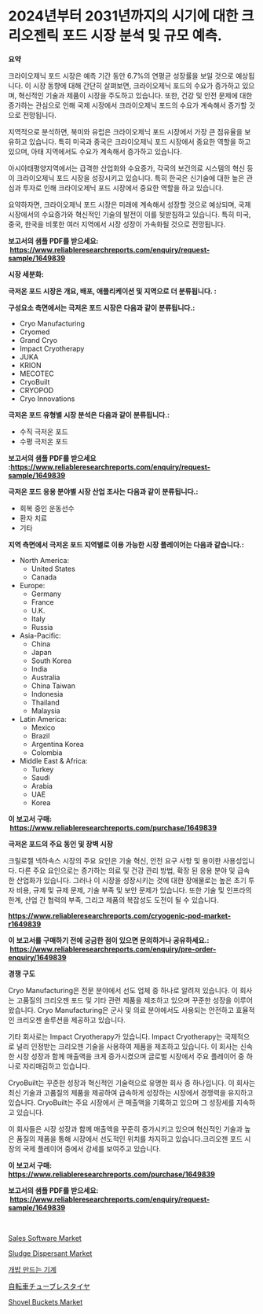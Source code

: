 <p><h1>2024년부터 2031년까지의 시기에 대한 크리오젠릭 포드 시장 분석 및 규모 예측.</h1></p><p><strong>요약</strong></p>
<p><p>크라이오제닉 포드 시장은 예측 기간 동안 6.7%의 연평균 성장률을 보일 것으로 예상됩니다. 이 시장 동향에 대해 간단히 살펴보면, 크라이오제닉 포드의 수요가 증가하고 있으며, 혁신적인 기술과 제품이 시장을 주도하고 있습니다. 또한, 건강 및 안전 문제에 대한 증가하는 관심으로 인해 국제 시장에서 크라이오제닉 포드의 수요가 계속해서 증가할 것으로 전망됩니다.</p><p>지역적으로 분석하면, 북미와 유럽은 크라이오제닉 포드 시장에서 가장 큰 점유율을 보유하고 있습니다. 특히 미국과 중국은 크라이오제닉 포드 시장에서 중요한 역할을 하고 있으며, 아태 지역에서도 수요가 계속해서 증가하고 있습니다.</p><p>아시아태평양지역에서는 급격한 산업화와 수요증가, 각국의 보건의료 시스템의 혁신 등이 크라이오제닉 포드 시장을 성장시키고 있습니다. 특히 한국은 신기술에 대한 높은 관심과 투자로 인해 크라이오제닉 포드 시장에서 중요한 역할을 하고 있습니다.</p><p>요약하자면, 크라이오제닉 포드 시장은 미래에 계속해서 성장할 것으로 예상되며, 국제 시장에서의 수요증가와 혁신적인 기술의 발전이 이를 뒷받침하고 있습니다. 특히 미국, 중국, 한국을 비롯한 여러 지역에서 시장 성장이 가속화될 것으로 전망됩니다.</p></p>
<p><strong>보고서의 샘플 PDF를 받으세요: &nbsp;<a href="https://www.reliableresearchreports.com/enquiry/request-sample/1649839">https://www.reliableresearchreports.com/enquiry/request-sample/1649839</a></strong></p>
<p><strong>시장 세분화:</strong></p>
<p><strong> 극저온 포드 시장은 개요, 배포, 애플리케이션 및 지역으로 더 분류됩니다. :</strong></p>
<p><strong>구성요소 측면에서는 극저온 포드 시장은 다음과 같이 분류됩니다.:</strong></p>
<p><ul><li>Cryo Manufacturing</li><li>Cryomed</li><li>Grand Cryo</li><li>Impact Cryotherapy</li><li>JUKA</li><li>KRION</li><li>MECOTEC</li><li>CryoBuilt</li><li>CRYOPOD</li><li>Cryo Innovations</li></ul></p>
<p><strong> 극저온 포드 유형별 시장 분석은 다음과 같이 분류됩니다.:</strong></p>
<p><ul><li>수직 극저온 포드</li><li>수평 극저온 포드</li></ul></p>
<p><strong>보고서의 샘플 PDF를 받으세요 :<a href="https://www.reliableresearchreports.com/enquiry/request-sample/1649839">https://www.reliableresearchreports.com/enquiry/request-sample/1649839</a></strong></p>
<p><strong> 극저온 포드 응용 분야별 시장 산업 조사는 다음과 같이 분류됩니다.:</strong></p>
<p><ul><li>회복 중인 운동선수</li><li>환자 치료</li><li>기타</li></ul></p>
<p><strong>지역 측면에서 극저온 포드 지역별로 이용 가능한 시장 플레이어는 다음과 같습니다.:</strong></p>
<p><ul>
    <li>
        North America:
        <ul>
            <li>United States</li>
            <li>Canada</li>
        </ul>
    </li>
    <li>
        Europe:
        <ul>
            <li>Germany</li>
            <li>France</li>
            <li>U.K.</li>
            <li>Italy</li>
            <li>Russia</li>
        </ul>
    </li>
    <li>
        Asia-Pacific:
        <ul>
            <li>China</li>
            <li>Japan</li>
            <li>South Korea</li>
            <li>India</li>
            <li>Australia</li>
            <li>China Taiwan</li>
            <li>Indonesia</li>
            <li>Thailand</li>
            <li>Malaysia</li>
        </ul>
    </li>
    <li>
        Latin America:
        <ul>
            <li>Mexico</li>
            <li>Brazil</li>
            <li>Argentina Korea</li>
            <li>Colombia</li>
        </ul>
    </li>
    <li>
        Middle East & Africa:
        <ul>
            <li>Turkey</li>
            <li>Saudi</li>
            <li>Arabia</li>
            <li>UAE</li>
            <li>Korea</li>
        </ul>
    </li>
    </ul></p>
<p><strong>이 보고서 구매: &nbsp;<a href="https://www.reliableresearchreports.com/purchase/1649839">https://www.reliableresearchreports.com/purchase/1649839</a></strong></p>
<p><strong>극저온 포드의 주요 동인 및 장벽 시장</strong></p>
<p><p>크릴로젤 넥하속스 시장의 주요 요인은 기술 혁신, 안전 요구 사항 및 용이한 사용성입니다. 다른 주요 요인으로는 증가하는 의료 및 건강 관리 방법, 확장 된 응용 분야 및 급속한 산업화가 있습니다. 그러나 이 시장을 성장시키는 것에 대한 장애물로는 높은 초기 투자 비용, 규제 및 규제 문제, 기술 부족 및 보안 문제가 있습니다. 또한 기술 및 인프라의 한계, 산업 간 협력의 부족, 그리고 제품의 복잡성도 도전이 될 수 있습니다.</p></p>
<p><strong><a href="https://www.reliableresearchreports.com/cryogenic-pod-market-r1649839">https://www.reliableresearchreports.com/cryogenic-pod-market-r1649839</a></strong></p>
<p><strong>이 보고서를 구매하기 전에 궁금한 점이 있으면 문의하거나 공유하세요.: &nbsp;<a href="https://www.reliableresearchreports.com/enquiry/pre-order-enquiry/1649839">https://www.reliableresearchreports.com/enquiry/pre-order-enquiry/1649839</a></strong></p>
<p><strong>경쟁 구도</strong></p>
<p><p>Cryo Manufacturing은 전문 분야에서 선도 업체 중 하나로 알려져 있습니다. 이 회사는 고품질의 크리오젠 포드 및 기타 관련 제품을 제조하고 있으며 꾸준한 성장을 이루어 왔습니다. Cryo Manufacturing은 군사 및 의료 분야에서도 사용되는 안전하고 효율적인 크리오젠 솔루션을 제공하고 있습니다.</p><p>기타 회사로는 Impact Cryotherapy가 있습니다. Impact Cryotherapy는 국제적으로 널리 인정받는 크리오젠 기술을 사용하여 제품을 제조하고 있습니다. 이 회사는 신속한 시장 성장과 함께 매출액을 크게 증가시켰으며 글로벌 시장에서 주요 플레이어 중 하나로 자리매김하고 있습니다.</p><p>CryoBuilt는 꾸준한 성장과 혁신적인 기술력으로 유명한 회사 중 하나입니다. 이 회사는 최신 기술과 고품질의 제품을 제공하여 급속하게 성장하는 시장에서 경쟁력을 유지하고 있습니다. CryoBuilt는 주요 시장에서 큰 매출액을 기록하고 있으며 그 성장세를 지속하고 있습니다.</p><p>이 회사들은 시장 성장과 함께 매출액을 꾸준히 증가시키고 있으며 혁신적인 기술과 높은 품질의 제품을 통해 시장에서 선도적인 위치를 차지하고 있습니다.크리오젠 포드 시장의 국제 플레이어 중에서 강세를 보여주고 있습니다.</p></p>
<p><strong>이 보고서 구매: &nbsp; <a href="https://www.reliableresearchreports.com/purchase/1649839">https://www.reliableresearchreports.com/purchase/1649839</a></strong></p>
<p><strong>보고서의 샘플 PDF를 받으세요: &nbsp;<a href="https://www.reliableresearchreports.com/enquiry/request-sample/1649839">https://www.reliableresearchreports.com/enquiry/request-sample/1649839</a></strong><strong></strong></p>
<p>&nbsp;</p>
<p><p><a href="https://www.linkedin.com/pulse/sales-software-market-report-reveals-latest-trends-growth-buooe?trackingId=AtZRquOuwE06sCQ06CcoDA%3D%3D">Sales Software Market</a></p><p><a href="https://issuu.com/reportprime-2/docs/sludge-dispersant-market-size-2030.pptx">Sludge Dispersant Market</a></p><p><a href="https://github.com/vsckjg50460/Market-Research-Report-List-1/blob/main/242821828780.md">개밥 만드는 기계</a></p><p><a href="https://github.com/lrlmopnhwd79300/Market-Research-Report-List-1/blob/main/280887231298.md">自転車チューブレスタイヤ</a></p><p><a href="https://github.com/abdelrhmankishk22/Market-Research-Report-List-4/blob/main/shovel-buckets-market.md">Shovel Buckets Market</a></p></p>